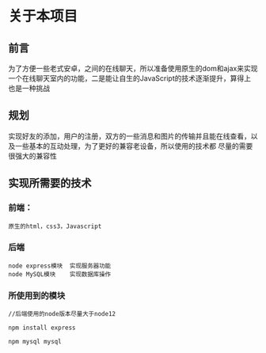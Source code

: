 # 关于本项目
## 前言
为了方便一些老式安卓，之间的在线聊天，所以准备使用原生的dom和ajax来实现一个在线聊天室内的功能，二是能让自生的JavaScript的技术逐渐提升，算得上也是一种挑战
## 规划
实现好友的添加，用户的注册，双方的一些消息和图片的传输并且能在线查看，以及一些基本的互动处理，为了更好的兼容老设备，所以使用的技术都
尽量的需要很强大的兼容性

## 实现所需要的技术
### 前端：
	原生的html，css3，Javascript
### 后端
	node express模块	实现服务器功能		
	node MySQL模块	实现数据库操作
### 所使用到的模块
	//后端使用的node版本尽量大于node12
	
	npm install express
		
	npm mysql mysql
